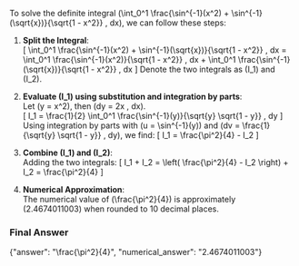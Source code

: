 To solve the definite integral \(\int_0^1 \frac{\sin^{-1}(x^2) + \sin^{-1}(\sqrt{x})}{\sqrt{1 - x^2}} \, dx\), we can follow these steps:

1. **Split the Integral**:  
   \[
   \int_0^1 \frac{\sin^{-1}(x^2) + \sin^{-1}(\sqrt{x})}{\sqrt{1 - x^2}} \, dx = \int_0^1 \frac{\sin^{-1}(x^2)}{\sqrt{1 - x^2}} \, dx + \int_0^1 \frac{\sin^{-1}(\sqrt{x})}{\sqrt{1 - x^2}} \, dx
   \]
   Denote the two integrals as \(I_1\) and \(I_2\).

2. **Evaluate \(I_1\) using substitution and integration by parts**:  
   Let \(y = x^2\), then \(dy = 2x \, dx\).  
   \[
   I_1 = \frac{1}{2} \int_0^1 \frac{\sin^{-1}(y)}{\sqrt{y} \sqrt{1 - y}} \, dy
   \]
   Using integration by parts with \(u = \sin^{-1}(y)\) and \(dv = \frac{1}{\sqrt{y} \sqrt{1 - y}} \, dy\), we find:
   \[
   I_1 = \frac{\pi^2}{4} - I_2
   \]

3. **Combine \(I_1\) and \(I_2\)**:  
   Adding the two integrals:
   \[
   I_1 + I_2 = \left( \frac{\pi^2}{4} - I_2 \right) + I_2 = \frac{\pi^2}{4}
   \]

4. **Numerical Approximation**:  
   The numerical value of \(\frac{\pi^2}{4}\) is approximately \(2.4674011003\) when rounded to 10 decimal places.

### Final Answer
{"answer": "\\frac{\\pi^2}{4}", "numerical_answer": "2.4674011003"}